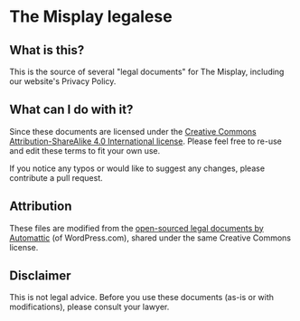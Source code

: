 # The Misplay legalese

## What is this?
This is the source of several "legal documents" for The Misplay, including our website's Privacy Policy.

## What can I do with it?
Since these documents are licensed under the [Creative Commons Attribution-ShareAlike 4.0 International license](http://creativecommons.org/licenses/by-sa/4.0/). Please feel free to re-use and edit these terms to fit your own use.

If you notice any typos or would like to suggest any changes, please contribute a pull request.

## Attribution

These files are modified from the [open-sourced legal documents by Automattic](https://github.com/Automattic/legalmattic) (of WordPress.com), shared under the same Creative Commons license.


## Disclaimer

This is not legal advice. Before you use these documents (as-is or with modifications), please consult your lawyer.
